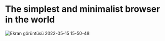 # The simplest and minimalist browser in the world
![Ekran görüntüsü 2022-05-15 15-50-48](https://user-images.githubusercontent.com/66299502/168473807-769f94ad-c652-4a4b-864a-59a83575af33.png)
